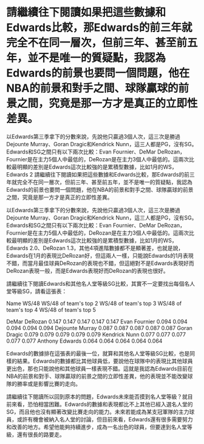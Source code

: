 #  請繼續往下閱讀如果把這些數據和Edwards比較，那Edwards的前三年就完全不在同一層次，但前三年、甚至前五年，並不是唯一的質疑點，我認為Edwards的前景也要問一個問題，他在NBA的前景和對手之間、球隊贏球的前景之間，究竟是那一方才是真正的立即性差異。

 以Edwards第三季拿下的分數來說，先說他只贏過3個人次，這三次是勝過Dejounte Murray、Goran Dragic和Kendrick Nunn，這三人都是PG，沒有SG。Edwards和SG之間只有以下兩次比較：Evan Fournier、DeMar DeRozan，Fournier是在主力5個人中最低的，DeRozan是在主力3個人中最低的。這兩次比較最明顯的差別是Edwards這次比較強的是累積型數據，比如1月的WS，Edwards 2 
  請繼續往下閱讀如果把這些數據和Edwards比較，那Edwards的前三年就完全不在同一層次，但前三年、甚至前五年，並不是唯一的質疑點，我認為Edwards的前景也要問一個問題，他在NBA的前景和對手之間、球隊贏球的前景之間，究竟是那一方才是真正的立即性差異。

 以Edwards第三季拿下的分數來說，先說他只贏過3個人次，這三次是勝過Dejounte Murray、Goran Dragic和Kendrick Nunn，這三人都是PG，沒有SG。Edwards和SG之間只有以下兩次比較：Evan Fournier、DeMar DeRozan，Fournier是在主力5個人中最低的，DeRozan是在主力3個人中最低的。這兩次比較最明顯的差別是Edwards這次比較強的是累積型數據，比如1月的WS，Edwards 2.0、DeRozan 1.3，其他4項進階數據都不是顯著差，也就是說，Edwards在1月的表現比DeRozan好，但這兩人一樣，只能說Edwards的1月表現不錯，而當月最佳球員DeRozan的表現也不錯，但這絕對不是Edwards表現好而DeRozan表現一般，而是Edwards表現好而DeRozan的表現也很好。

 請繼續往下閱讀Edwards和其他名人堂等級SG比較，其實不一定要找出每個名人堂等級SG，請看這張表：

 Name WS/48 WS/48 of team's top 2 WS/48 of team's top 3 WS/48 of team's top 4 WS/48 of team's top 5 

 DeMar DeRozan 0.147 0.147 0.147 0.147 0.147 
 Evan Fournier 0.094 0.094 0.094 0.094 0.094 
 Dejounte Murray 0.087 0.087 0.087 0.087 0.087 
 Goran Dragic 0.079 0.079 0.079 0.079 0.079 
 Kendrick Nunn 0.077 0.077 0.077 0.077 0.077 
 Anthony Edwards 0.064 0.064 0.064 0.064 0.064 

 Edwards的數據排在這張表的最後一位，就算和其他名人堂等級SG比較，也是同樣的結果。Edwards的數據都比其他球員低，要說他在球隊中的表現比其他球員更出色，那也只能說他和其他球員一樣表現不錯。這就是我認為Edwards目前在NBA的前景和對手、球隊贏球的前景之間的立即性差異，他的表現並不能改變球隊的勝率或是影響比賽的走向。

 請繼續往下閱讀所以回到原本的問題，Edwards未來能否摸到名人堂等級？就目前來看，恐怕相當困難。Edwards的數據和表現都比不上其他已經入選名人堂的SG，而且他也沒有顯著改變比賽走向的能力。未來若能成為某支冠軍隊的主力球員，或許有機會被納入名人堂的討論，但目前來看，Edwards還有很多需要努力和改善的地方。希望他能夠持續進步，成為一名出色的球員，但要達到名人堂等級，還有很長的路要走。